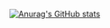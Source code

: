 [![Anurag's GitHub stats](https://github-readme-stats.vercel.app/api?irullatif=anuraghazra)](https://github.com/anuraghazra/github-readme-stats)
